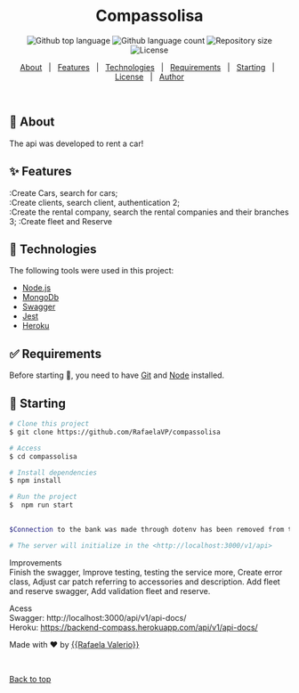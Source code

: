 <div align="center" id="top"> 
  

  &#xa0;

  <!-- <a href="https://compassolisa.netlify.app">Demo</a> -->
</div>

<h1 align="center">Compassolisa</h1>

<p align="center">
  <img alt="Github top language" src="https://img.shields.io/github/languages/top/RafaelaVP/compassolisa?color=56BEB8">

  <img alt="Github language count" src="https://img.shields.io/github/languages/count/RafaelaVP/compassolisa?color=56BEB8">

  <img alt="Repository size" src="https://img.shields.io/github/repo-size/RafaelaVP/compassolisa?color=56BEB8">

  <img alt="License" src="https://img.shields.io/github/license/RafaelaVP/compassolisa?color=56BEB8">

  <!-- <img alt="Github issues" src="https://img.shields.io/github/issues/RafaelaVP/compassolisa?color=56BEB8" /> -->

  <!-- <img alt="Github forks" src="https://img.shields.io/github/forks/RafaelaVP/compassolisa?color=56BEB8" /> -->

  <!-- <img alt="Github stars" src="https://img.shields.io/github/stars/RafaelaVP/compassolisa?color=56BEB8" /> -->
</p>

<!-- Status -->

<!-- <h4 align="center"> 
	🚧  Compassolisa 🚀 Under construction...  🚧
</h4> 

<hr> -->

<p align="center">
  <a href="#dart-about">About</a> &#xa0; | &#xa0; 
  <a href="#sparkles-features">Features</a> &#xa0; | &#xa0;
  <a href="#rocket-technologies">Technologies</a> &#xa0; | &#xa0;
  <a href="#white_check_mark-requirements">Requirements</a> &#xa0; | &#xa0;
  <a href="#checkered_flag-starting">Starting</a> &#xa0; | &#xa0;
  <a href="#memo-license">License</a> &#xa0; | &#xa0;
  <a href="https://github.com/RafaelaVP" target="_blank">Author</a>
</p>

<br>

## :dart: About ##

The api was developed to rent a car!

## :sparkles: Features ##

:Create Cars, search for cars;\
:Create clients, search client, authentication 2;\
:Create the rental company, search the rental companies and their branches 3;
:Create fleet and Reserve

## :rocket: Technologies ##

The following tools were used in this project:

- [Node.js](https://nodejs.org/en/)
- [MongoDb](https://docs.mongodb.com/)
- [Swagger](https://swagger.io/docs/)
- [Jest](https://jestjs.io/docs/getting-started)
- [Heroku](https://backend-compass.herokuapp.com/api/v1/api-docs/)

## :white_check_mark: Requirements ##

Before starting :checkered_flag:, you need to have [Git](https://git-scm.com) and [Node](https://nodejs.org/en/) installed.

## :checkered_flag: Starting ##

```bash
# Clone this project
$ git clone https://github.com/RafaelaVP/compassolisa

# Access
$ cd compassolisa

# Install dependencies
$ npm install

# Run the project
$  npm run start
 

$Connection to the bank was made through dotenv has been removed from the project, but can be accessed in .envExample.

# The server will initialize in the <http://localhost:3000/v1/api>
```
Improvements
<br>
Finish the swagger,
Improve testing, testing the service more,
Create error class,
Adjust car patch referring to accessories and description.
Add fleet and reserve swagger,
Add validation fleet and reserve.

Acess
<br>
Swagger: http://localhost:3000/api/v1/api-docs/
<br>
Heroku: https://backend-compass.herokuapp.com/api/v1/api-docs/


Made with :heart: by <a href="https://github.com/RafaelaVP" target="_blank">{{Rafaela Valerio}}</a>

&#xa0;

<a href="#top">Back to top</a>
